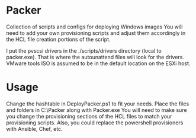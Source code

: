 # Packer
Collection of scripts and configs for deploying Windows images
You will need to add your own provisioning scripts and adjust them accordingly in the HCL file creation portions of the script.

I put the pvscsi drivers in the ./scripts/drivers directory (local to packer.exe). That is where the autounattend files will look for the drivers.
VMware tools ISO is assumed to be in the default location on the ESXi host.

# Usage
Change the hashtable in DeployPacker.ps1 to fit your needs. Place the files and folders in C:\Packer along with Packer.exe
You will need to make sure you change the provisioning sections of the HCL files to match your provisioning scripts.
Also, you could replace the powershell provisioners with Ansible, Chef, etc. 
